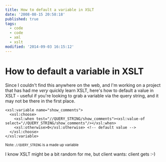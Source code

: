 ```yaml
---
title: How to default a variable in XSLT
date: '2008-08-15 20:58:18'
published: true
tags:
  - code
  - code
  - xml
  - xslt
modified: '2014-09-03 16:15:12'
---
```

# How to default a variable in XSLT

Since I couldn't find this anywhere on the web, and I'm working on a project that has had me *very* quickly learn XSLT, here's how to default a value in XSLT - useful if you're looking to grab a variable via the query string, and it may not be there in the first place.


<!--more-->

<pre><code>&lt;xsl:variable name=&quot;show_comments&quot;&gt;
  &lt;xsl:choose&gt;
    &lt;xsl:when test=&quot;//QUERY_STRING/show_comments&quot;&gt;&lt;xsl:value-of select=&quot;//QUERY_STRING/show_comments&quot;/&gt;&lt;/xsl:when&gt;
    &lt;xsl:otherwise&gt;0&lt;/xsl:otherwise&gt; &lt;!-- default value --&gt;
  &lt;/xsl:choose&gt;
&lt;/xsl:variable&gt;</code></pre>

<small>Note: <code>//QUERY_STRING</code> is a made up variable</small>

I know XSLT might be a bit random for me, but client wants: client gets :-)
